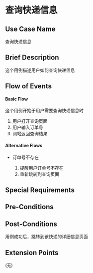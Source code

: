 查询快递信息
===========

## Use Case Name

查询快递信息

## Brief Description

这个用例描述用户如何查询快递信息

## Flow of Events

#### Basic Flow

这个用例开始于用户需要查询快递信息时

1. 用户打开查询页面
2. 用户输入订单号
3. 网站返回查询结果

#### Alternative Flows

- 订单号不存在

	1. 提醒用户订单号不存在
	2. 重新跳转到查询页面

## Special Requirements



## Pre-Conditions



## Post-Conditions

用例成功后，跳转到该快递的详细信息页面

## Extension Points

(无)
